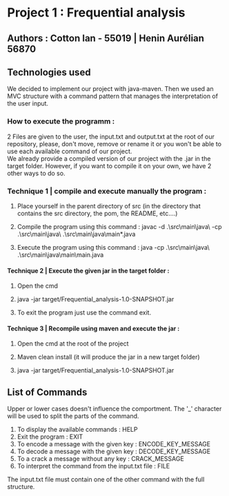# Project 1 : Frequential analysis

## Authors : Cotton Ian - 55019 | Henin Aurélian 56870

## Technologies used

We decided to implement our project with java-maven. Then we used an MVC structure 
with a command pattern that manages the interpretation of the user input. 

### How to execute the programm : 

2 Files are given to the user, the input.txt and output.txt at the root of our repository, please, don't move, remove or rename it or you
won't be able to use each available command of our project. <br>
We already provide a compiled version of our project with the .jar in the target folder.
However, if you want to compile it on your own, we have 2 other ways to do so.

### Technique 1 | compile and execute manually the program : 

1. Place yourself in the parent directory of src (in the directory that contains the src directory, the pom, the README, etc....)

2. Compile the program using this command : 
    javac -d .\src\main\java\  -cp .\src\main\java\   .\src\main\java\main\*.java

3. Execute the program using this command :
    java -cp  .\src\main\java\   .\src\main\java\main\main.java


#### Technique 2 | Execute the given jar in the target folder : 

1. Open the cmd

2. java -jar target/Frequential_analysis-1.0-SNAPSHOT.jar

3. To exit the program just use the command exit.


#### Technique 3 | Recompile using maven and execute the jar : 

1. Open the cmd at the root of the project 

2. Maven clean install (it will produce the jar in a new target folder)

3. java -jar target/Frequential_analysis-1.0-SNAPSHOT.jar


## List of Commands

Upper or lower cases doesn't influence the comportment.
The '_' character will be used to split the parts of the command.

1. To display the available commands : HELP 
2. Exit the program : EXIT
3. To encode a message with the given key : ENCODE_KEY_MESSAGE  
4. To decode a message with the given key : DECODE_KEY_MESSAGE   
5. To a crack a message without any key : CRACK_MESSAGE   
6. To interpret the command from the input.txt file : FILE

The input.txt file must contain one of the other command with the full structure.